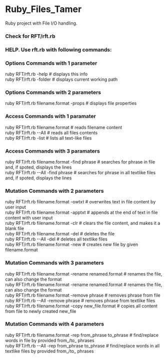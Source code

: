 # Ruby_Files_Tamer
Ruby project with File I/O handling.

### Check for RFT/rft.rb ###

### HELP. Use rft.rb with following commands: ###

### Options Commands with 1 parameter ###
ruby RFT/rft.rb -help # displays this info <br />
ruby RFT/rft.rb -folder # displays current working path <br />

### Options Commands with 2 parameters ###
ruby RFT/rft.rb filename.format -props # displays file properties <br />

### Access Commands with 1 paramater ###
ruby RFT/rft.rb filename.format # reads filename content <br />
ruby RFT/rft.rb --All # reads all files contents <br />
ruby RFT/rft.rb -list # lists all text-like files <br />

### Access Commands with 3 paramaters ###
ruby RFT/rft.rb filename.format -find phrase # searches for phrase in file and, if spoted, displays the lines <br />
ruby RFT/rft.rb --All -find phrase # searches for phrase in all textlike files and, if spoted, displays the lines <br />

### Mutation Commands with 2 parameters ###
ruby RFT/rft.rb filename.format -owtxt # overwrites text in file content by user input <br />
ruby RFT/rft.rb filename.format -apptxt # appends at the end of text in file content with user input <br />
ruby RFT/rft.rb filename.format -clr # clears the file content, and makes it a blank file <br />
ruby RFT/rft.rb filename.format -del # deletes the file <br />
ruby RFT/rft.rb --All -del # deletes all textlike files <br />
ruby RFT/rft.rb filename.format -new # creates new file by given filename.format <br />

### Mutation Commands with 3 parameters ###
ruby RFT/rft.rb filename.format -rename renamed.format # renames the file, can also change the format <br />
ruby RFT/rft.rb filename.format -rename renamed.format # renames the file, can also change the format <br />
ruby RFT/rft.rb filename.format -remove phrase # removes phrase from file <br />
ruby RFT/rft.rb --All -remove phrase # removes phrase from textlike files <br />
ruby RFT/rft.rb filename.format -copy new_file.format # copies all content from file to newly created new_file <br />

### Mutation Commands with 4 parameters ###
ruby RFT/rft.rb filename.format -rep from_phrase to_phrase # find/replace words in file by provided from_/to_ phrases <br />
ruby RFT/rft.rb --All -rep from_phrase to_phrase # find/replace words in all textlike files by provided from_/to_ phrases <br />

